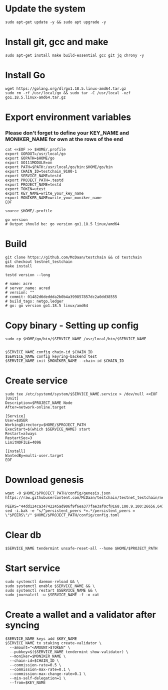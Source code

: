 # Update the system

```
sudo apt-get update -y && sudo apt upgrade -y
```

# Install git, gcc and make

```
sudo apt-get install make build-essential gcc git jq chrony -y
```

# Install Go

```
wget https://golang.org/dl/go1.18.5.linux-amd64.tar.gz
sudo rm -rf /usr/local/go && sudo tar -C /usr/local -xzf go1.18.5.linux-amd64.tar.gz
```

# Export environment variables

### Please don't forget to define your KEY_NAME and MONIKER_NAME for own at the rows of the end

```
cat <<EOF >> $HOME/.profile
export GOROOT=/usr/local/go
export GOPATH=$HOME/go
export GO111MODULE=on
export PATH=$PATH:/usr/local/go/bin:$HOME/go/bin
export CHAIN_ID=testchain_9100-1
export SERVICE_NAME=testd
export PROJECT_PATH=.testd
export PROJECT_NAME=testd
export TOKEN=utest
export KEY_NAME=write_your_key_name
export MONIKER_NAME=write_your_moniker_name
EOF
```

```
source $HOME/.profile

go version
# Output should be: go version go1.18.5 linux/amd64
```

# Build

```
git clone https://github.com/McDaan/testchain && cd testchain
git checkout testnet_testchain
make install

```

```
testd version --long

# name: acre
# server_name: acred
# version: ""
# commit: 01482d6deddda2b0b4a399857857dc2a0dd38555
# build_tags: netgo,ledger
# go: go version go1.18.5 linux/amd64
```

# Copy binary - Setting up config

```
sudo cp $HOME/go/bin/$SERVICE_NAME /usr/local/bin/$SERVICE_NAME


$SERVICE_NAME config chain-id $CHAIN_ID
$SERVICE_NAME config keyring-backend test
$SERVICE_NAME init $MONIKER_NAME --chain-id $CHAIN_ID
```

# Create service

```
sudo tee /etc/systemd/system/$SERVICE_NAME.service > /dev/null <<EOF
[Unit]
Description=$PROJECT_NAME Node
After=network-online.target

[Service]
User=$USER
WorkingDirectory=$HOME/$PROJECT_PATH
ExecStart=$(which $SERVICE_NAME) start
Restart=always
RestartSec=3
LimitNOFILE=4096

[Install]
WantedBy=multi-user.target
EOF
```

# Download genesis

```
wget -O $HOME/$PROJECT_PATH/config/genesis.json https://raw.githubusercontent.com/McDaan/testchain/testnet_testchain/networks/testchain/genesis.json

PEERS="44dd124ca34742245ad906f9f6ea377fae3af0cf@168.100.9.100:26656,6477921cdd4ba4503a1a2ff1f340c9d6a0e7b4a0@168.100.10.133:26656,9b53496211e75dbf33680b75e617830e874c8d93@168.100.8.9:26656,c55d79d6f76045ff7b68dc2bf6655348ebbfd795@168.100.8.60:26656"
sed -i.bak -e "s/^persistent_peers *=.*/persistent_peers = \"$PEERS\"/" $HOME/$PROJECT_PATH/config/config.toml
```

# Clear db

```
$SERVICE_NAME tendermint unsafe-reset-all --home $HOME/$PROJECT_PATH
```

# Start service

```
sudo systemctl daemon-reload && \
sudo systemctl enable $SERVICE_NAME && \
sudo systemctl restart $SERVICE_NAME && \
sudo journalctl -u $SERVICE_NAME -f -o cat
```

# Create a wallet and a validator after syncing

```
$SERVICE_NAME keys add $KEY_NAME
$SERVICE_NAME tx staking create-validator \
  --amount="<AMOUNT>$TOKEN" \
  --pubkey=$($SERVICE_NAME tendermint show-validator) \
  --moniker=$MONIKER_NAME \
  --chain-id=$CHAIN_ID \
  --commission-rate=0.5 \
  --commission-max-rate=0.1 \
  --commission-max-change-rate=0.1 \
  --min-self-delegation=1 \
  --from=$KEY_NAME
```
